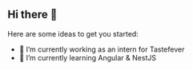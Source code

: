 ## Hi there 👋

Here are some ideas to get you started:

- 🔭 I’m currently working as an intern for Tastefever 
- 🌱 I’m currently learning Angular & NestJS

<!--
**KorneelTastefever/KorneelTastefever** is a ✨ _special_ ✨ repository because its `README.md` (this file) appears on your GitHub profile.


-->

